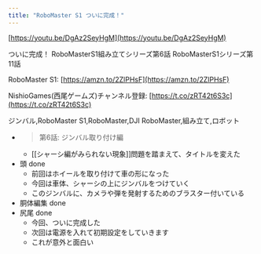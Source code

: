 ```yaml
---
title: "RoboMaster S1 ついに完成！"
---
```


[https://youtu.be/DgAz2SeyHgM](https://youtu.be/DgAz2SeyHgM)


ついに完成！
RoboMasterS1組み立てシリーズ第6話
RoboMasterS1シリーズ第11話

RoboMaster S1: [https://amzn.to/2ZlPHsF](https://amzn.to/2ZlPHsF)

NishioGames(西尾ゲームズ)チャンネル登録: [https://t.co/zRT42t6S3c](https://t.co/zRT42t6S3c)

ジンバル,RoboMaster S1,RoboMaster,DJI RoboMaster,組み立て,ロボット

- > 第6話: ジンバル取り付け編
    - [[シャーシ編がみられない現象]]問題を踏まえて、タイトルを変えた
- 頭 done
    - 前回はホイールを取り付けて車の形になった
    - 今回は車体、シャーシの上にジンバルをつけていく
    - このジンバルに、カメラや弾を発射するためのブラスター付いている
- 胴体編集 done
- 尻尾 done
    - 今回、ついに完成した
    - 次回は電源を入れて初期設定をしていきます
    - これが意外と面白い
